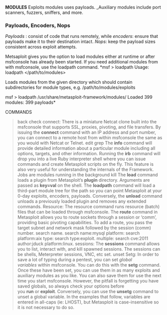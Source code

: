 **MODULES**
Exploits modules uses payloads.
_Auxiliary modules include port scanners, fuzzers, sniffers, and more.

### Payloads, Encoders, Nops
_Payloads_ : consist of code that runs remotely, while _encoders_: ensure that payloads make it to their destination intact.
*Nops*: keep the payload sizes consistent across exploit attempts.

Metsaploit gives you the option to load modules either at runtime or after msfconsole has already been started. If you need additional modules from with msfconsole, use the loadpath command.
*msf > loadpath
Usage: loadpath </path/to/modules>

Loads modules from the given directory which should contain subdirectories for
module types, e.g. /path/to/modules/exploits

msf > loadpath /usr/share/metasploit-framework/modules/
Loaded 399 modules:
    399 payloads*

COMMANDS
>back
>check
>connect: There is a miniature Netcat clone built into the msfconsole that supports SSL, proxies, pivoting, and file transfers. By issuing the **connect** command with an IP address and port number, you can connect to a remote host from within msfconsole the same as you would with Netcat or Telnet.
>edit
>grep
>The **info** command will provide detailed information about a particular module including all options, targets, and other information.
>Running the **irb** command will drop you into a live Ruby interpreter shell where you can issue commands and create Metasploit scripts on the fly. This feature is also very useful for understanding the internals of the Framework.
>Jobs are modules running in the background
>kill
>The **load** command loads a plugin from Metasploit’s **plugin** directory. Arguments are passed as **key=val** on the shell.
>The **loadpath** command will load a third-part module tree for the path so you can point Metasploit at your 0-day exploits, encoders, payloads.
>Conversely, the **unload** command unloads a previously loaded plugin and removes any extended commands.
>Resource: The resource command runs resource (batch) files that can be loaded through msfconsole.
>The **route** command in Metasploit allows you to route sockets through a session or ‘comm’, providing basic pivoting capabilities. To add a route, you pass the target subnet and network mask followed by the session (comm) number.
>search
>name. search name:mysql
>platform: search platform:aix
>type: search type:exploit.
>multiple: search cve:2011 author:jduck platform:linux.
>sessions: The **sessions** command allows you to list, interact with, and kill spawned sessions. The sessions can be shells, Meterpreter sessions, VNC, etc
>set.
>unset
>Setg: In order to save a lot of typing during a pentest, you can set _global variables_ within msfconsole. You can do this with the **setg** command. Once these have been set, you can use them in as many exploits and auxiliary modules as you like. You can also save them for use the next time you start msfconsole. However, the pitfall is forgetting you have saved globals, so always check your options before you **run** or **exploit**. Conversely, you can use the **unsetg** command to unset a global variable. In the examples that follow, variables are entered in all-caps (ie: LHOST), but Metasploit is case-insensitive so it is not necessary to do so.